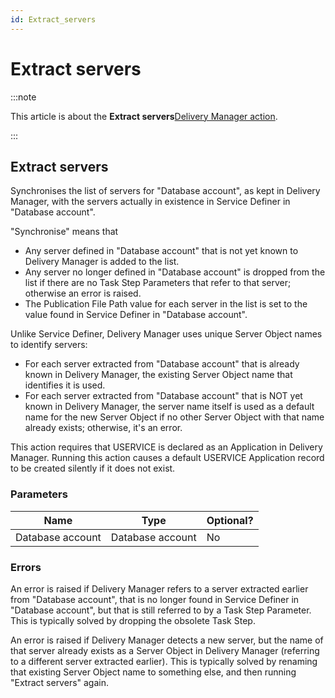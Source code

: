 ```yaml
---
id: Extract_servers
---
```


# Extract servers




:::note

This article is about the **Extract servers**[Delivery Manager action](/docs/Continuous_delivery/Delivery_Manager_actions_by_name).

:::

## **Extract servers**

Synchronises the list of servers for "Database account", as kept in Delivery Manager, with the servers actually in existence in Service Definer in "Database account".

"Synchronise" means that

- Any server defined in "Database account" that is not yet known to Delivery Manager is added to the list.
- Any server no longer defined in "Database account" is dropped from the list if there are no Task Step Parameters that refer to that server; otherwise an error is raised.
- The Publication File Path value for each server in the list is set to the value found in Service Definer in "Database account".

Unlike Service Definer, Delivery Manager uses unique Server Object names to identify servers:

- For each server extracted from "Database account" that is already known in Delivery Manager, the existing Server Object name that identifies it is used.
- For each server extracted from "Database account" that is NOT yet known in Delivery Manager, the server name itself is used as a default name for the new Server Object if no other Server Object with that name already exists; otherwise, it's an error.

This action requires that USERVICE is declared as an Application in Delivery Manager. Running this action causes a default USERVICE Application record to be created silently if it does not exist.

### Parameters

|**Name**|**Type**|**Optional?**|
|--------|--------|--------|
|Database account|Database account|No      |



### Errors

An error is raised if Delivery Manager refers to a server extracted earlier from "Database account", that is no longer found in Service Definer in "Database account", but that is still referred to by a Task Step Parameter. This is typically solved by dropping the obsolete Task Step.

An error is raised if Delivery Manager detects a new server, but the name of that server already exists as a Server Object in Delivery Manager (referring to a different server extracted earlier). This is typically solved by renaming that existing Server Object name to something else, and then running "Extract servers" again.